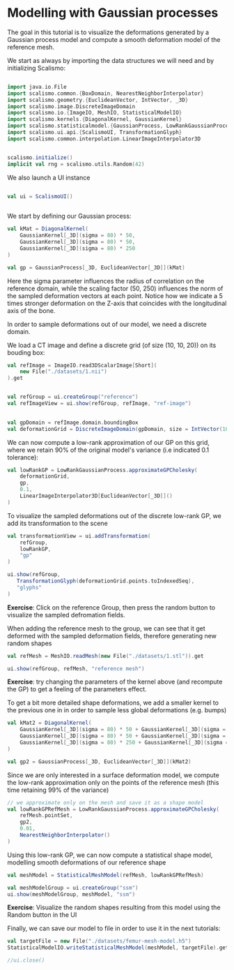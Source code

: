 
# Modelling with Gaussian processes

The goal in this tutorial is to visualize the deformations generated by a Gaussian process model and compute a smooth deformation model of the reference mesh.


We start as always by importing the data structures we will need and by initializing Scalismo:



```scala mdoc:silent

import java.io.File
import scalismo.common.{BoxDomain, NearestNeighborInterpolator}
import scalismo.geometry.{EuclideanVector, IntVector, _3D}
import scalismo.image.DiscreteImageDomain
import scalismo.io.{ImageIO, MeshIO, StatisticalModelIO}
import scalismo.kernels.{DiagonalKernel, GaussianKernel}
import scalismo.statisticalmodel.{GaussianProcess, LowRankGaussianProcess, StatisticalMeshModel}
import scalismo.ui.api.{ScalismoUI, TransformationGlyph}
import scalismo.common.interpolation.LinearImageInterpolator3D


scalismo.initialize()
implicit val rng = scalismo.utils.Random(42)
```

We also launch a UI instance
    
```scala mdoc:silent

val ui = ScalismoUI()
    
```

We start by defining our Gaussian process:  

```scala mdoc:silent
val kMat = DiagonalKernel(
    GaussianKernel[_3D](sigma = 80) * 50,
    GaussianKernel[_3D](sigma = 80) * 50,
    GaussianKernel[_3D](sigma = 80) * 250
)

val gp = GaussianProcess[_3D, EuclideanVector[_3D]](kMat)
```

Here the sigma parameter influences the radius of correlation on the reference 
domain, while the scaling factor (50, 250) influences the norm of the sampled deformation 
vectors at each point. Notice how we indicate a 5 times stronger deformation on the Z-axis
that coincides with the longitudinal axis of the bone.

In order to sample deformations out of our model, we need a discrete domain. 

We load a CT image and define a discrete grid (of size (10, 10, 20)) on its bouding box:

```scala mdoc:silent    
val refImage = ImageIO.read3DScalarImage[Short](
    new File("./datasets/1.nii")
).get


val refGroup = ui.createGroup("reference")
val refImageView = ui.show(refGroup, refImage, "ref-image")
   

val gpDomain = refImage.domain.boundingBox
val deformationGrid = DiscreteImageDomain(gpDomain, size = IntVector(10, 10, 20))
```

We can now compute a low-rank approximation of our GP on this grid, where we retain 90% of 
the original model's variance (i.e indicated 0.1 tolerance):
 
```scala mdoc:silent 
val lowRankGP = LowRankGaussianProcess.approximateGPCholesky(
    deformationGrid,
    gp,
    0.1,
    LinearImageInterpolator3D[EuclideanVector[_3D]]()
)
```

To visualize the sampled deformations out of the discrete low-rank GP, we add
its transformation to the scene

```scala mdoc:silent
val transformationView = ui.addTransformation(
    refGroup,
    lowRankGP,
    "gp"
)

ui.show(refGroup,
   TransformationGlyph(deformationGrid.points.toIndexedSeq),
   "glyphs"
)
```

**Exercise**: Click on the reference Group, then press the random button to visualize 
the sampled defromation fields. 


When adding the reference mesh to the group, we can see that it get deformed with the sampled
deformation fields, therefore generating new random shapes


```scala mdoc:silent
val refMesh = MeshIO.readMesh(new File("./datasets/1.stl")).get

ui.show(refGroup, refMesh, "reference mesh")
```

**Exercise**: try changing the parameters of the kernel above (and recompute the GP) to get
a feeling of the parameters effect.


To get a bit more detailed shape deformations, we add a smaller kernel to the previous one in 
in order to sample less global deformations (e.g. bumps)

```scala mdoc:silent
val kMat2 = DiagonalKernel(
    GaussianKernel[_3D](sigma = 80) * 50 + GaussianKernel[_3D](sigma = 40) * 20,
    GaussianKernel[_3D](sigma = 80) * 50 + GaussianKernel[_3D](sigma = 40) * 20,
    GaussianKernel[_3D](sigma = 80) * 250 + GaussianKernel[_3D](sigma = 40) * 80
)

val gp2 = GaussianProcess[_3D, EuclideanVector[_3D]](kMat2)
```

Since we are only interested in a surface deformation model, we compute the 
low-rank approximation only on the points of the reference mesh 
(this time retaining 99% of the variance)

```scala mdoc:silent
// we approximate only on the mesh and save it as a shape model
val lowRankGPRefMesh = LowRankGaussianProcess.approximateGPCholesky(
    refMesh.pointSet,
    gp2,
    0.01,
    NearestNeighborInterpolator()
)
```

Using this low-rank GP, we can now compute a statistical shape model, modelling smooth deformations of our reference shape
    
```scala mdoc:silent
val meshModel = StatisticalMeshModel(refMesh, lowRankGPRefMesh)

val meshModelGroup = ui.createGroup("ssm")
ui.show(meshModelGroup, meshModel, "ssm")
```
    
**Exercise**: Visualize the random shapes resulting from this model using the Random button in the UI
    
    
Finally, we can save our model to file in order to use it in the next tutorials:    

```scala mdoc:silent
val targetFile = new File("./datasets/femur-mesh-model.h5")
StatisticalModelIO.writeStatisticalMeshModel(meshModel, targetFile).get
```

```scala mdoc:invisible
//ui.close()
```
